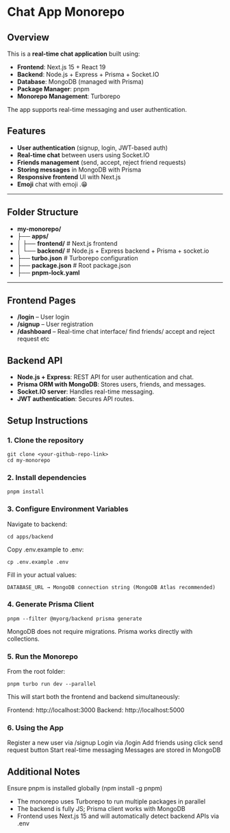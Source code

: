 # Chat App Monorepo

## Overview
This is a **real-time chat application** built using:

- **Frontend**: Next.js 15 + React 19
- **Backend**: Node.js + Express + Prisma + Socket.IO
- **Database**: MongoDB (managed with Prisma)
- **Package Manager**: pnpm
- **Monorepo Management**: Turborepo

The app supports real-time messaging and user authentication.

## Features

- **User authentication** (signup, login, JWT-based auth)
- **Real-time chat** between users using Socket.IO
- **Friends management** (send, accept, reject friend requests)
- **Storing messages** in MongoDB with Prisma
- **Responsive frontend** UI with Next.js
- **Emoji** chat with emoji .😁

---

## Folder Structure
- **my-monorepo/**
- ├── **apps/**
- │ ├── **frontend/** # Next.js frontend
- │ └── **backend/** # Node.js + Express backend + Prisma + socket.io
- ├── **turbo.json** # Turborepo configuration
- ├── **package.json** # Root package.json
- ├── **pnpm-lock.yaml** 


---


## Frontend Pages

- **/login** – User login
- **/signup** – User registration
- **/dashboard** – Real-time chat interface/ find friends/ accept and reject request etc

## Backend API
- **Node.js + Express**: REST API for user authentication and chat.
- **Prisma ORM with MongoDB**: Stores users, friends, and messages.
- **Socket.IO server**: Handles real-time messaging.
- **JWT authentication**: Secures API routes.

## Setup Instructions

### 1. Clone the repository
```base
git clone <your-github-repo-link>
cd my-monorepo
```

### 2. Install dependencies
```
pnpm install
```

### 3. Configure Environment Variables

Navigate to backend:
```
cd apps/backend
```

Copy .env.example to .env:
```
cp .env.example .env
```

Fill in your actual values:
```
DATABASE_URL → MongoDB connection string (MongoDB Atlas recommended)
```

### 4. Generate Prisma Client
```
pnpm --filter @myorg/backend prisma generate
```

MongoDB does not require migrations. Prisma works directly with collections.

### 5. Run the Monorepo
From the root folder:
```
pnpm turbo run dev --parallel
```

This will start both the frontend and backend simultaneously:

Frontend: http://localhost:3000
Backend: http://localhost:5000

### 6. Using the App
Register a new user via /signup
Login via /login
Add friends using click send request button
Start real-time messaging
Messages are stored in MongoDB

## Additional Notes

Ensure pnpm is installed globally (npm install -g pnpm)
- The monorepo uses Turborepo to run multiple packages in parallel
- The backend is fully JS; Prisma client works with MongoDB
- Frontend uses Next.js 15 and will automatically detect backend APIs via .env

